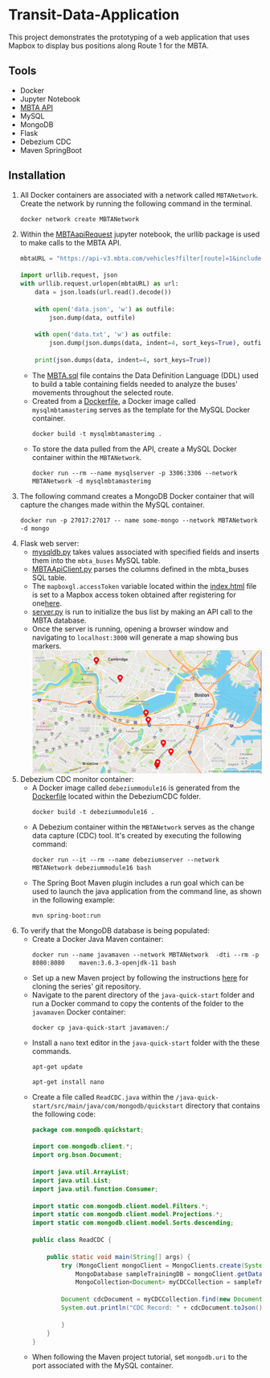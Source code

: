 # Transit-Data-Application
This project demonstrates the prototyping of a web application that uses Mapbox to display bus positions along Route 1 for the MBTA.

## Tools
* Docker
* Jupyter Notebook
* [MBTA API](https://www.mbta.com/developers/v3-api)
* MySQL
* MongoDB
* Flask
* Debezium CDC
* Maven SpringBoot

## Installation
1. All Docker containers are associated with a network called ```MBTANetwork```. Create the network by running the following command in the terminal.
    ```
    docker network create MBTANetwork
    ```
2. Within the [MBTAapiRequest](https://github.com/jlstewart12/Transit-Data-Application/blob/main/src/MBTAapiRequest.ipynb) jupyter notebook, the urllib package is used to make calls to the MBTA API.
    ```python
    mbtaURL = "https://api-v3.mbta.com/vehicles?filter[route]=1&include=trip"

    import urllib.request, json
    with urllib.request.urlopen(mbtaURL) as url:
        data = json.loads(url.read().decode())
    
        with open('data.json', 'w') as outfile:
            json.dump(data, outfile)
    
        with open('data.txt', 'w') as outfile:
            json.dump(json.dumps(data, indent=4, sort_keys=True), outfile)
        
        print(json.dumps(data, indent=4, sort_keys=True))
    ```
    * The [MBTA.sql](https://github.com/jlstewart12/Transit-Data-Application/blob/main/mysqlDocker/MBTA.sql) file contains the Data Definition Language (DDL) used to build a table containing fields needed to analyze the buses' movements throughout the selected route.
    * Created from a [Dockerfile](https://github.com/jlstewart12/Transit-Data-Application/blob/main/mysqlDocker/Dockerfile), a Docker image called ```mysqlmbtamasterimg``` serves as the template for the MySQL Docker container. 
        ```
        docker build -t mysqlmbtamasterimg .
        ```
    * To store the data pulled from the API, create a MySQL Docker container within the ```MBTANetwork```.
        ```
        docker run --rm --name mysqlserver -p 3306:3306 --network MBTANetwork -d mysqlmbtamasterimg
        ```
3. The following command creates a MongoDB Docker container that will capture the changes made within the MySQL container.
    ```
    docker run -p 27017:27017 -- name some-mongo --network MBTANetwork -d mongo
    ```
4. Flask web server:
    * [mysqldb.py](https://github.com/jlstewart12/Transit-Data-Application/blob/main/ProjectFlask/mysqldb.py) takes values associated with specified fields and inserts them into the ```mbta_buses``` MySQL table.
    * [MBTAApiClient.py](https://github.com/jlstewart12/Transit-Data-Application/blob/main/ProjectFlask/MBTAApiClient.py) parses the columns defined in the mbta_buses SQL table.
    * The ```mapboxgl.accessToken``` variable located within the [index.html](https://github.com/jlstewart12/Transit-Data-Application/blob/main/ProjectFlask/templates/index.html) file is set to a Mapbox access token obtained after registering for one[here](https://account.mapbox.com/).
    * [server.py](https://github.com/jlstewart12/Transit-Data-Application/blob/main/ProjectFlask/server.py) is run to initialize the bus list by making an API call to the MBTA database.
    * Once the server is running, opening a browser window and navigating to ```localhost:3000``` will generate a map showing bus markers.
    ![](https://github.com/jlstewart12/Transit-Data-Application/blob/main/src/images/busMap.png)
5. Debezium CDC monitor container:
    * A Docker image called ```debeziummodule16``` is generated from the [Dockerfile](https://github.com/jlstewart12/Transit-Data-Application/blob/main/DebeziumCDC/Dockerfile) located within the DebeziumCDC folder.
        ```
        docker build -t debeziummodule16 .
        ```
    * A Debezium container within the ```MBTANetwork``` serves as the change data capture (CDC) tool. It's created by executing the following command:
        ```
        docker run --it --rm --name debeziumserver --network MBTANetwork debeziummodule16 bash
        ```
    * The Spring Boot Maven plugin includes a run goal which can be used to launch the java application from the command line, as shown in the following example:
        ```
        mvn spring-boot:run
        ```
6. To verify that the MongoDB database is being populated:
    * Create a Docker Java Maven container:
        ```
        docker run --name javamaven --network MBTANetwork  -dti --rm -p 8080:8080    maven:3.6.3-openjdk-11 bash
        ```
    * Set up a new Maven project by following the instructions [here](https://www.mongodb.com/developer/languages/java/java-setup-crud-operations/) for cloning the series' git repository. 
    * Navigate to the parent directory of the ```java-quick-start``` folder and run a Docker command to copy the contents of the folder to the ```javamaven``` Docker container:
        ```
        docker cp java-quick-start javamaven:/
        ```
    * Install a ```nano``` text editor in the ```java-quick-start``` folder with the these commands.
        ```
        apt-get update
        ```
        ```
        apt-get install nano
        ```
    * Create a file called ```ReadCDC.java``` within the ```/java-quick-start/src/main/java/com/mongodb/quickstart``` directory that contains the following code:
        ```java
        package com.mongodb.quickstart;

        import com.mongodb.client.*;
        import org.bson.Document;

        import java.util.ArrayList;
        import java.util.List;
        import java.util.function.Consumer;

        import static com.mongodb.client.model.Filters.*;
        import static com.mongodb.client.model.Projections.*;
        import static com.mongodb.client.model.Sorts.descending;

        public class ReadCDC {

            public static void main(String[] args) {
                try (MongoClient mongoClient = MongoClients.create(System.getProperty("mongodb.uri"))) {
                    MongoDatabase sampleTrainingDB = mongoClient.getDatabase("myDatabase");
                    MongoCollection<Document> myCDCCollection = sampleTrainingDB.getCollection("myCollection");

                Document cdcDocument = myCDCCollection.find(new Document("recordId", "CDC")).first();
                System.out.println("CDC Record: " + cdcDocument.toJson());

                }
            }
        }
        ```
    * When following the Maven project tutorial, set ```mongodb.uri``` to the port associated with the MySQL container.